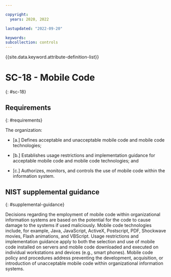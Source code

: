 ```yaml
---

copyright:
  years: 2020, 2022

lastupdated: "2022-09-20"

keywords: 
subcollection: controls
---
```


{{site.data.keyword.attribute-definition-list}}

# SC-18 - Mobile Code
{: #sc-18}

## Requirements
{: #requirements}

The organization:

- \[a.\] Defines acceptable and unacceptable mobile code and mobile code technologies;

- \[b.\] Establishes usage restrictions and implementation guidance for acceptable mobile code and mobile code technologies; and

- \[c.\] Authorizes, monitors, and controls the use of mobile code within the information system.

## NIST supplemental guidance
{: #supplemental-guidance}

Decisions regarding the employment of mobile code within organizational information systems are based on the potential for the code to cause damage to the systems if used maliciously. Mobile code technologies include, for example, Java, JavaScript, ActiveX, Postscript, PDF, Shockwave movies, Flash animations, and VBScript. Usage restrictions and implementation guidance apply to both the selection and use of mobile code installed on servers and mobile code downloaded and executed on individual workstations and devices (e.g., smart phones). Mobile code policy and procedures address preventing the development, acquisition, or introduction of unacceptable mobile code within organizational information systems.

